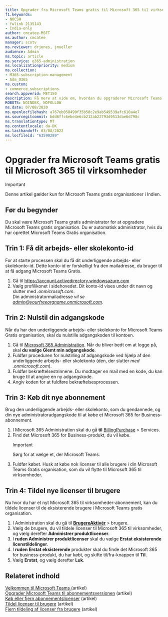 ```yaml
---
title: Opgrader fra Microsoft Teams gratis til Microsoft 365 til virksomheder
f1.keywords:
- NOCSH
- fwlink 2135143
- India-only
author: cmcatee-MSFT
ms.author: cmcatee
manager: scotv
ms.reviewer: drjones, jmueller
audience: Admin
ms.topic: article
ms.service: o365-administration
ms.localizationpriority: medium
ms.collection:
- M365-subscription-management
- Adm_O365
ms.custom:
- commerce_subscriptions
search.appverid: MET150
description: Få mere at vide om, hvordan du opgraderer Microsoft Teams gratis til et nyt Microsoft 365 for business-abonnement.
ROBOTS: NOINDEX, NOFOLLOW
ms.date: 07/08/2020
ms.openlocfilehash: a767eb058490f35b58c2e9ab549539afc610a4e7
ms.sourcegitcommit: bdd6ffc6ebe4e6cb212ab22793d9513dae6d798c
ms.translationtype: MT
ms.contentlocale: da-DK
ms.lasthandoff: 03/08/2022
ms.locfileid: "63590289"
---
```

# <a name="upgrade-from-microsoft-teams-free-to-microsoft-365-for-business"></a>Opgrader fra Microsoft Teams gratis til Microsoft 365 til virksomheder

> [!IMPORTANT]
> Denne artikel gælder kun for Microsoft Teams gratis organisationer i Indien.

## <a name="before-you-begin"></a>Før du begynder

Du skal være Microsoft Teams gratis administrator for at opgradere Microsoft Teams gratis organisation. Du er automatisk administrator, hvis du har oprettet Microsoft Teams Gratis organisation.

## <a name="step-1-get-your-work-or-school-account-id"></a>Trin 1: Få dit arbejds- eller skolekonto-id

For at starte processen skal du få dit underliggende arbejds- eller skolekonto-id. Dette konto-id er forskelligt fra den mailadresse, du bruger til at få adgang Microsoft Teams Gratis.

1. Gå til <a href="https://go.microsoft.com/fwlink/p/?linkid=2134797" target="_blank"><https://account.activedirectory.windowsazure.com></a>
2. Vælg profilikonet i sidehovedet. Dit konto-id vises under dit navn og slutter med *.onmicrosoft.com*.\
    Din administratormailadresse *vil se admin@yourfreeorgname.onmicrosoft.com*.

## <a name="step-2-reset-your-password"></a>Trin 2: Nulstil din adgangskode

Når du har den underliggende arbejds- eller skolekonto for Microsoft Teams Gratis organisation, skal du nulstille adgangskoden til kontoen.

1. Gå til <a href="https://go.microsoft.com/fwlink/p/?linkid=2024339" target="_blank">Microsoft 365 Administration</a>. Når du bliver bedt om at logge på, skal **du vælge Glemt min adgangskode**.
2. Fuldfør proceduren for nulstilling af adgangskode ved hjælp af den underliggende arbejds- eller skolekonto (den, der slutter *med .onmicrosoft.com*).
3. Fuldfør bekræftelsestrinnene. Du modtager en mail med en kode, du kan bruge til at angive en ny adgangskode.
4. Angiv koden for at fuldføre bekræftelsesprocessen.

## <a name="step-3-buy-your-new-subscription"></a>Trin 3: Køb dit nye abonnement

Brug den underliggende arbejds- eller skolekonto, som du gendannede, og din nye administratoradgangskode til at købe et Microsoft 365 for Business-abonnement.

1. I Microsoft 365 Administration skal du gå **til** <a href="https://go.microsoft.com/fwlink/p/?linkid=868433" target="_blank">BillingPurchase</a> >  Services.
2. Find det Microsoft 365 for Business-produkt, du vil købe.
    > [!IMPORTANT]
    > Sørg for at vælge et, der Microsoft Teams.
3. Fuldfør købet. Husk at købe nok licenser til alle brugere i din Microsoft Teams Gratis organisation, som du vil flytte til Microsoft 365 til virksomheder.

## <a name="step-4-assign-new-licenses-to-users"></a>Trin 4: Tildel nye licenser til brugere

Nu hvor du har et nyt Microsoft 365 til virksomheder-abonnement, kan du tildele licenser til de eksisterende brugere i Microsoft Teams gratis organisation.

1. I Administration skal du gå til <a href="https://go.microsoft.com/fwlink/p/?linkid=834822" target="_blank">**BrugereAktivér**</a> >  brugere.
2. Vælg de brugere, du vil tildele licenser til Microsoft 365 til virksomheder, og vælg derefter **Administrer produktlicenser**.
3. I **ruden Administrer produktlicenser** skal du vælge **Erstat eksisterende licenstildelinger**.
4. I **ruden Erstat eksisterende** produkter skal du finde det Microsoft 365 for business-produkt, du har købt, og skifte til/fra-knappen til **Til**.
5. Vælg **Erstat**, og vælg derefter **Luk**.

## <a name="related-content"></a>Relateret indhold

[Velkommen til Microsoft Teams (](https://support.microsoft.com/office/6d79a648-6913-4696-9237-ed13de64ae3c)artikel)\
[Opgrader Microsoft Teams til abonnementsversionen](/microsoftteams/upgrade-freemium) (artikel)\
[Køb eller fjern abonnementslicenser](../licenses/buy-licenses.md) (artikel)\
[Tildel licenser til brugere](../../admin/manage/assign-licenses-to-users.md) (artikel)\
[Fjern tildeling af licenser fra brugere](../../admin/manage/remove-licenses-from-users.md) (artikel)
